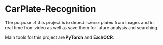 # CarPlate-Recognition

The purpose of this project is to detect license plates from images and in real time from video as well as save them for future analysis and searching.

Main tools for this project are **PyTorch** and **EachOCR**.

